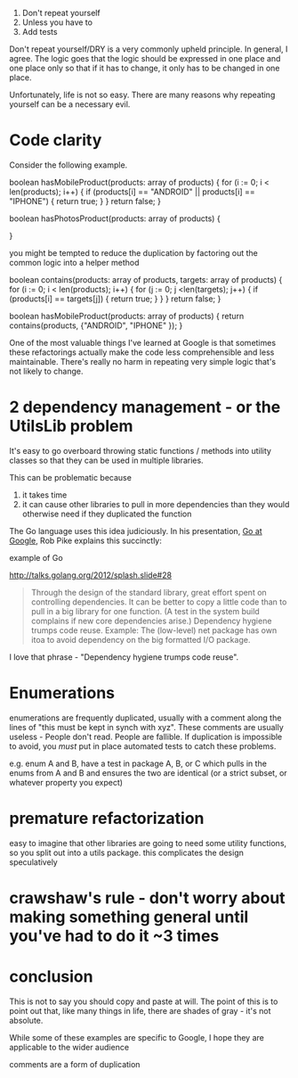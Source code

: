 1. Don't repeat yourself
2. Unless you have to
3. Add tests

Don't repeat yourself/DRY is a very commonly upheld principle. In general, I agree. The logic goes that the logic should be expressed in one place and one place only so that if it has to change, it only has to be changed in one place.

Unfortunately, life is not so easy. There are many reasons why repeating yourself can be a necessary evil.

# Code clarity

Consider the following example. 

boolean hasMobileProduct(products: array of products) {
    for (i := 0; i < len(products); i++) {
        if (products[i] == "ANDROID" ||
            products[i] == "IPHONE") {
            return true;
        }
    }
    return false;
}


boolean hasPhotosProduct(products: array of products) {

}

you might be tempted to reduce the duplication by factoring out the common logic into a helper method

boolean contains(products: array of products, targets: array of products) {
    for (i := 0; i < len(products); i++) {
        for (j := 0; j <len(targets); j++) {
            if (products[i] == targets[j]) {
                return true;
            }
        } 
    }
    return false;
}

boolean hasMobileProduct(products: array of products) {
    return contains(products, {"ANDROID", "IPHONE" });
}




One of the most valuable things I've learned at Google is that sometimes these refactorings actually make the code less comprehensible and less maintainable. There's really no harm in repeating very simple logic that's not likely to change.



# 2 dependency management - or the UtilsLib problem

It's easy to go overboard throwing static functions / methods into utility classes so that they can be used in multiple libraries.

This can be problematic because 
1) it takes time
2) it can cause other libraries to pull in more dependencies than they would otherwise need if they duplicated the function


The Go language uses this idea judiciously. In his presentation, [Go at Google][], Rob Pike explains this succinctly:

[Go at Google]:http://talks.golang.org/2012/splash.slide#1
example of Go 

http://talks.golang.org/2012/splash.slide#28
> Through the design of the standard library, great effort spent on controlling dependencies.
> It can be better to copy a little code than to pull in a big library for one function.
> (A test in the system build complains if new core dependencies arise.)
> Dependency hygiene trumps code reuse.
> Example:
> The (low-level) net package has own itoa to avoid dependency on the big formatted I/O package.


I love that phrase - "Dependency hygiene trumps code reuse".


# Enumerations
enumerations are frequently duplicated, usually with a comment along the lines of "this must be kept in synch with xyz". These comments are usually useless -
People don't read. People are fallible. If duplication is impossible to avoid, you *must* put in place automated tests to catch these problems.


e.g. enum A and B, have a test in package A, B, or C which pulls in the enums from A and B and ensures the two are identical (or a strict subset, or whatever property you expect)


# premature refactorization
easy to imagine that other libraries are going to need some utility functions, so you split out into a utils package. this complicates the design speculatively

# crawshaw's rule - don't worry about making something general until you've had to do it ~3 times




# conclusion
This is not to say you should copy and paste at will. The point of this is to point out that, like many things in life, there are shades of gray - it's not absolute.

While some of these examples are specific to Google, I hope they are applicable to the wider audience


comments are a form of duplication
